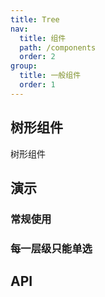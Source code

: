 ```yaml
---
title: Tree
nav:
  title: 组件
  path: /components
  order: 2
group:
  title: 一般组件
  order: 1
---
```


## 树形组件

树形组件

## 演示

### 常规使用

<code src="../demo/tree/demo1.tsx"></code>

### 每一层级只能单选

<code src="../demo/tree/demo2.tsx"></code>

## API

<API id="Tree"></API>
